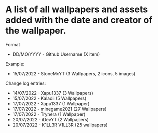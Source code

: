 # A list of all wallpapers and assets added with the date and creator of the wallpaper.

Format
- DD/MO/YYYY - Github Username (X item)

Example:
- 15/07/2022 - StoneMcYT (3 Wallpapers, 2 icons, 5 images)


Change log entries: 
- 14/07/2022 - Xapu1337 (3 Wallpapers)
- 15/07/2022 - Kaladii (5 Wallpapers)
- 17/07/2022 - Xapu1337 (1 Wallpaper)
- 17/07/2022 - minegame2021 (27 Wallpapers)
- 17/07/2022 - Trynera (1 Wallpaper)
- 20/07/2022 - iDevYT (2 Wallpapers)
- 20/07/2022 - K1LL3R V1LL3R (25 wallpapers)